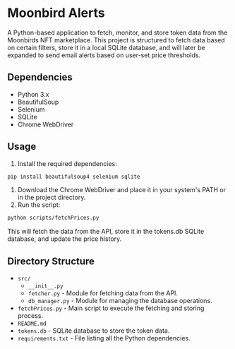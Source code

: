 # Moonbird Alerts

A Python-based application to fetch, monitor, and store token data from the Moonbirds NFT marketplace. This project is structured to fetch data based on certain filters, store it in a local SQLite database, and will later be expanded to send email alerts based on user-set price thresholds.

## Dependencies

- Python 3.x
- BeautifulSoup
- Selenium
- SQLite
- Chrome WebDriver

## Usage

1. Install the required dependencies:

```bash
pip install beautifulsoup4 selenium sqlite
```

1. Download the Chrome WebDriver and place it in your system's PATH or in the project directory.
2. Run the script:

```bash
python scripts/fetchPrices.py
```

This will fetch the data from the API, store it in the tokens.db SQLite database, and update the price history.

## Directory Structure

- `src/`
  - `__init__.py`
  - `fetcher.py` - Module for fetching data from the API.
  - `db_manager.py` - Module for managing the database operations.
- `fetchPrices.py` - Main script to execute the fetching and storing process.
- `README.md`
- `tokens.db` - SQLite database to store the token data.
- `requirements.txt` - File listing all the Python dependencies.
